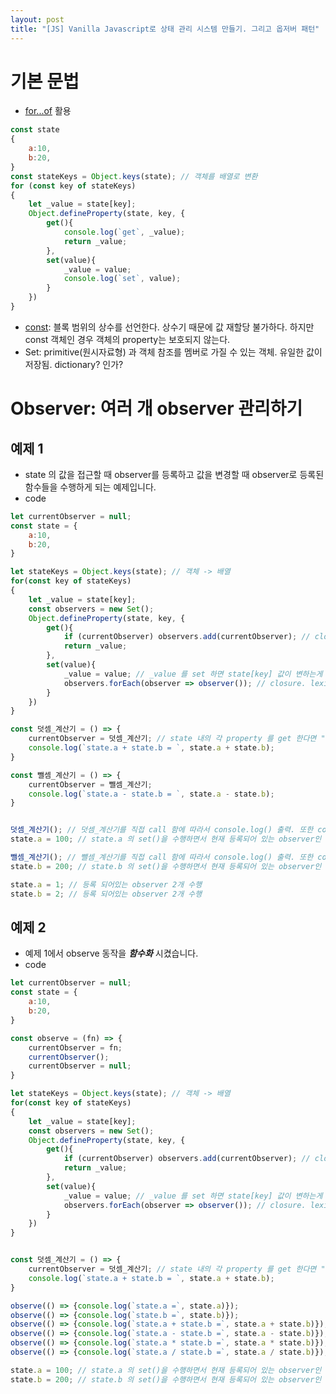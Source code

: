 ```yaml
---
layout: post
title: "[JS] Vanilla Javascript로 상태 관리 시스템 만들기. 그리고 옵저버 패턴"
---
```


# 기본 문법
* [for...of](https://developer.mozilla.org/ko/docs/Web/JavaScript/Reference/Statements/for...of) 활용
```javascript
const state
{
    a:10,
    b:20,
}
const stateKeys = Object.keys(state); // 객체를 배열로 변환
for (const key of stateKeys)
{
    let _value = state[key];
    Object.defineProperty(state, key, {
        get(){
            console.log(`get`, _value);
            return _value;
        },
        set(value){
            _value = value;
            console.log(`set`, value);
        }
    })
}
```

* [const](https://developer.mozilla.org/ko/docs/Web/JavaScript/Reference/Statements/const): 블록 범위의 상수를 선언한다. 상수기 때문에 값 재할당 불가하다. 하지만 const 객체인 경우 객체의 property는 보호되지 않는다.
* Set: primitive(원시자료형) 과 객체 참조를 멤버로 가질 수 있는 객체. 유일한 값이 저장됨. dictionary? 인가?

# Observer: 여러 개 observer 관리하기
## 예제 1
* state 의 값을 접근할 때 observer를 등록하고 값을 변경할 때 observer로 등록된 함수들을 수행하게 되는 예제입니다.
* code

```javascript
let currentObserver = null;
const state = {
    a:10,
    b:20,
}

let stateKeys = Object.keys(state); // 객체 -> 배열
for(const key of stateKeys)
{
    let _value = state[key];
    const observers = new Set();
    Object.defineProperty(state, key, {
        get(){
            if (currentObserver) observers.add(currentObserver); // closure. lexical scope
            return _value;
        },
        set(value){
            _value = value; // _value 를 set 하면 state[key] 값이 변하는게 신기 할 수도 있지만, get() 에서 return _value를 하고 있기 때문에 가능한 것이라고 생각하면 되겠다.
            observers.forEach(observer => observer()); // closure. lexical scope
        }
    })
}

const 덧셈_계산기 = () => {
    currentObserver = 덧셈_계산기; // state 내의 각 property 를 get 한다면 "덧셈_계산기" 가 옵저버로 추가될 것이다.
    console.log(`state.a + state.b = `, state.a + state.b);
}

const 뺄셈_계산기 = () => {
    currentObserver = 뺄셈_계산기;
    console.log(`state.a - state.b = `, state.a - state.b);
}


덧셈_계산기(); // 덧셈_계산기를 직접 call 함에 따라서 console.log() 출력. 또한 console.log()에서 각 state의 값을 get() 하기 때문에, "덧셈_계산기"를 각 state의 observer로 등록
state.a = 100; // state.a 의 set()을 수행하면서 현재 등록되어 있는 observer인 덧셈_계산기()를 수행

뺄셈_계산기(); // 뺄셈_계산기를 직접 call 함에 따라서 console.log() 출력. 또한 console.log()에서 각 state의 값을 get() 하기 때문에, "뺄셈_계산기"를 각 state의 observer로 등록
state.b = 200; // state.b 의 set()을 수행하면서 현재 등록되어 있는 observer인 덧셈_계산기()와 뺄셈_계산기()를 수행

state.a = 1; // 등록 되어있는 observer 2개 수행
state.b = 2; // 등록 되어있는 observer 2개 수행
```

## 예제 2
* 예제 1에서 observe 동작을 ***함수화*** 시켰습니다.
* code

```javascript
let currentObserver = null;
const state = {
    a:10,
    b:20,
}

const observe = (fn) => {
    currentObserver = fn;
    currentObserver();
    currentObserver = null;
}

let stateKeys = Object.keys(state); // 객체 -> 배열
for(const key of stateKeys)
{
    let _value = state[key];
    const observers = new Set();
    Object.defineProperty(state, key, {
        get(){
            if (currentObserver) observers.add(currentObserver); // closure. lexical scope
            return _value;
        },
        set(value){
            _value = value; // _value 를 set 하면 state[key] 값이 변하는게 신기 할 수도 있지만, get() 에서 return _value를 하고 있기 때문에 가능한 것이라고 생각하면 되겠다.
            observers.forEach(observer => observer()); // closure. lexical scope
        }
    })
}


const 덧셈_계산기 = () => {
    currentObserver = 덧셈_계산기; // state 내의 각 property 를 get 한다면 "덧셈_계산기" 가 옵저버로 추가될 것이다.
    console.log(`state.a + state.b = `, state.a + state.b);
}

observe(() => {console.log(`state.a =`, state.a)});
observe(() => {console.log(`state.b =`, state.b)});
observe(() => {console.log(`state.a + state.b =`, state.a + state.b)});
observe(() => {console.log(`state.a - state.b =`, state.a - state.b)});
observe(() => {console.log(`state.a * state.b =`, state.a * state.b)});
observe(() => {console.log(`state.a / state.b =`, state.a / state.b)});

state.a = 100; // state.a 의 set()을 수행하면서 현재 등록되어 있는 observer인 덧셈_계산기()를 수행
state.b = 200; // state.b 의 set()을 수행하면서 현재 등록되어 있는 observer인 덧셈_계산기()와 뺄셈_계산기()를 수행
```